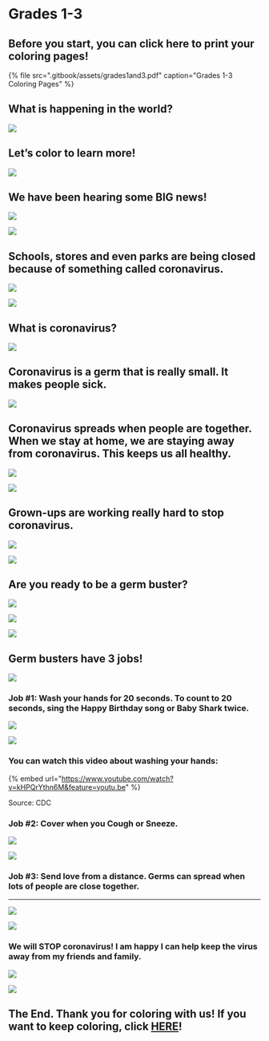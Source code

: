 # Grades 1-3

## Before you start, you can click here to print your coloring pages!

{% file src=".gitbook/assets/grades1and3.pdf" caption="Grades 1-3 Coloring Pages" %}

## What is happening in the world?

![](.gitbook/assets/confused-kid.psd)

## **Let’s color to learn more!**

![](.gitbook/assets/drawing.png)

## **We have been hearing some BIG news!** 

![](https://lh5.googleusercontent.com/MAMegjC9JUdIreGp8MQv9JNNcCKSoBSkE93H_v-8ft57QSDsNpel7agkkAdiQv8_V9EMG0lZ28v9BfOtd9DXs8x_Raj5UNPuQQh71rbaITyJy2cOSNpoYOlyR2l7aENcnN2lcNb4)

![](https://lh3.googleusercontent.com/XyIfcqzv-BdEbojxYg2SaCEZLyhCkBEUlCvjUFlmkx4ZSXABwC0HfGdXw6gVxaZ_WBHCvCokwlndHd2GymHMK2oxbrbkvRRnTKPv9-JdKAglVZKbN1uCMfCUEzj_n3Pn3qBthCck)

## **Schools, stores and even parks are being closed because of something called coronavirus.**

![](https://lh5.googleusercontent.com/0E_tOL3pD5uBAm7Ybiu5-PJntgMXS_mSHPnthMV-KEO-Q39tp13d0-_WNHNUpH0gVWT8dPmcUhkh6fFm1Cemd0-p4lgfmI4oNa8t81BvE-iK4bK5PPIw9DksERvUg70gqocRzwNx)

![](https://lh3.googleusercontent.com/XyIfcqzv-BdEbojxYg2SaCEZLyhCkBEUlCvjUFlmkx4ZSXABwC0HfGdXw6gVxaZ_WBHCvCokwlndHd2GymHMK2oxbrbkvRRnTKPv9-JdKAglVZKbN1uCMfCUEzj_n3Pn3qBthCck)

## **What is coronavirus?**

![](.gitbook/assets/confused.png)

## **Coronavirus is a germ that is really small. It makes people sick.**

![](.gitbook/assets/3dgerm.png)

## **Coronavirus spreads when people are together. When we stay at home, we are staying away from coronavirus. This keeps us all healthy.**  

![](https://lh6.googleusercontent.com/YhrpKLVjgsnm7GRNl4vmHS0AFzF2k-8qFjWBIUFKhUVAkDDAEoAWe07bt7lWI39GMIcvQ6SVXfV-sFK70XA4BQbFeyXYrQu0ppfXqVGSYofc2g2F6DqjNNSDskpsT4rsa_hnpQ-M)

![](https://lh3.googleusercontent.com/XyIfcqzv-BdEbojxYg2SaCEZLyhCkBEUlCvjUFlmkx4ZSXABwC0HfGdXw6gVxaZ_WBHCvCokwlndHd2GymHMK2oxbrbkvRRnTKPv9-JdKAglVZKbN1uCMfCUEzj_n3Pn3qBthCck)

## **Grown-ups are working really hard to stop coronavirus.**

![](https://lh6.googleusercontent.com/1nxZZVtW6s8IbKqtakTtaZBWWLj69v8KSN8ymbZInf8d_-EVPa3uZI8Uf9XCjr8_heB9MENbbt6LKgucS_kqX0I5aH8odyNzndp5xP3__RlXwUD5Np_8GAWN6wrpTEPqTVPkqXe0)

![](https://lh3.googleusercontent.com/XyIfcqzv-BdEbojxYg2SaCEZLyhCkBEUlCvjUFlmkx4ZSXABwC0HfGdXw6gVxaZ_WBHCvCokwlndHd2GymHMK2oxbrbkvRRnTKPv9-JdKAglVZKbN1uCMfCUEzj_n3Pn3qBthCck)

## **Are you ready to be a germ buster?**

![](.gitbook/assets/germ-buster.png)

![](https://lh6.googleusercontent.com/icl9Pt5Oi2shc-0uSPqKAmkW9MvAr9XZcC_AxqMjx99E3vmh7QXj0SgMnkPcWn8X_1qBPRninp6WH76pTHhza-jUplVsN-6ZcQT9_yoWr5eqFbtYCbFZamELuc5xoqGCTZKXqVf1)

![](https://lh3.googleusercontent.com/XyIfcqzv-BdEbojxYg2SaCEZLyhCkBEUlCvjUFlmkx4ZSXABwC0HfGdXw6gVxaZ_WBHCvCokwlndHd2GymHMK2oxbrbkvRRnTKPv9-JdKAglVZKbN1uCMfCUEzj_n3Pn3qBthCck)

## **Germ busters have 3 jobs!**

![](.gitbook/assets/counting-covid.png)

### **Job \#1: Wash your hands for 20 seconds. To count to 20 seconds, sing the Happy Birthday song or Baby Shark twice.** 

![](https://lh5.googleusercontent.com/fSdJA0R33KXwCdYeTDL9DgfobZKCoERs3PzjAmhzEU1sKpwrPneKT2fuvgNDzHXsugLGKhK_z04R89AfyZSGz3ivREpigohlqkFDfmmiivcI8XT1WZRX6rAaOOAM_x8xxdMZ-RYA)

![](https://lh3.googleusercontent.com/XyIfcqzv-BdEbojxYg2SaCEZLyhCkBEUlCvjUFlmkx4ZSXABwC0HfGdXw6gVxaZ_WBHCvCokwlndHd2GymHMK2oxbrbkvRRnTKPv9-JdKAglVZKbN1uCMfCUEzj_n3Pn3qBthCck)

### **You can watch this video about washing your hands:**

{% embed url="https://www.youtube.com/watch?v=kHPQrYthn6M&feature=youtu.be" %}

Source: CDC

### **Job \#2: Cover when you Cough or Sneeze.**

![](https://lh5.googleusercontent.com/Ju2cYq086ScsAEv9ct1Tdl2Z9Kd2gBjwMYmApBwArmgJfpboBGpsylbW2CLJRa4W5C2CoQ0XbzV2DXwqsK0opwx6t8SVVYsNZMPQ3EnkPduLIQ6CkmEVbK4z-E-CNyP0qcSlKqRa)

![](https://lh3.googleusercontent.com/XyIfcqzv-BdEbojxYg2SaCEZLyhCkBEUlCvjUFlmkx4ZSXABwC0HfGdXw6gVxaZ_WBHCvCokwlndHd2GymHMK2oxbrbkvRRnTKPv9-JdKAglVZKbN1uCMfCUEzj_n3Pn3qBthCck)

### **Job \#3: Send love from a distance. Germs can spread when lots of people are close together.**

  ****

![](https://lh3.googleusercontent.com/nXKms_Vfm7jy50c_TE8-_bo2GIM_1NaQF3AtXKIcwcdl113T-_fkgw2PGqtDELatV9G9A6dC71Jr-vBOCVp72ymEtZuVFhXBFdE4BJVaztBCfmE-iySTxfzamprCZKr9EVIFTCUJ)

![](https://lh3.googleusercontent.com/XyIfcqzv-BdEbojxYg2SaCEZLyhCkBEUlCvjUFlmkx4ZSXABwC0HfGdXw6gVxaZ_WBHCvCokwlndHd2GymHMK2oxbrbkvRRnTKPv9-JdKAglVZKbN1uCMfCUEzj_n3Pn3qBthCck)

### **We will STOP coronavirus! I am happy I can help keep the virus away from my friends and family.**

![](https://lh6.googleusercontent.com/Slu3sceW8FUlaR7MepDl1eTsKsrsSUDEopMgwgl26ArjWhfsXwWMMCMFr4AQ5hLm79Wf7RynEUSkKxTI9Cr-n_nJPUgMtCj217_0m27lLc2leoM0VzjwQGl5xe32BoPxA20JxmlC)

![](https://lh3.googleusercontent.com/XyIfcqzv-BdEbojxYg2SaCEZLyhCkBEUlCvjUFlmkx4ZSXABwC0HfGdXw6gVxaZ_WBHCvCokwlndHd2GymHMK2oxbrbkvRRnTKPv9-JdKAglVZKbN1uCMfCUEzj_n3Pn3qBthCck)

## **The End. Thank you for coloring with us! If you want to keep coloring, click** [**HERE**](https://www.coloringforcovid.com/)**!**  

